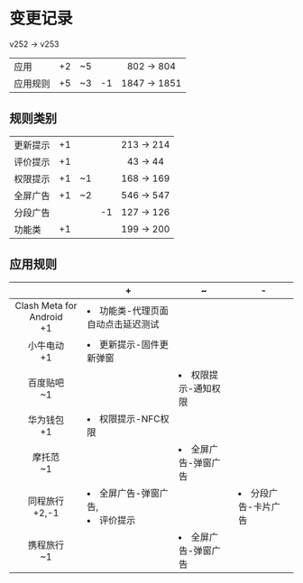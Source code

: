 # 变更记录

v252 -> v253

||||||
|-|:-:|:-:|:-:|:-:|
|应用|+2|~5||802 -> 804|
|应用规则|+5|~3|-1|1847 -> 1851|

## 规则类别

||||||
|-|:-:|:-:|:-:|:-:|
|更新提示|+1|||213 -> 214|
|评价提示|+1|||43 -> 44|
|权限提示|+1|~1||168 -> 169|
|全屏广告|+1|~2||546 -> 547|
|分段广告|||-1|127 -> 126|
|功能类|+1|||199 -> 200|

## 应用规则

||+|~|-|
|:-:|-|-|-|
|Clash Meta for Android<br>+1|<li>功能类-代理页面自动点击延迟测试|||
|小牛电动<br>+1|<li>更新提示-固件更新弹窗|||
|百度贴吧<br>~1||<li>权限提示-通知权限||
|华为钱包<br>+1|<li>权限提示-NFC权限|||
|摩托范<br>~1||<li>全屏广告-弹窗广告||
|同程旅行<br>+2,-1|<li>全屏广告-弹窗广告,<li>评价提示||<li>分段广告-卡片广告|
|携程旅行<br>~1||<li>全屏广告-弹窗广告||
